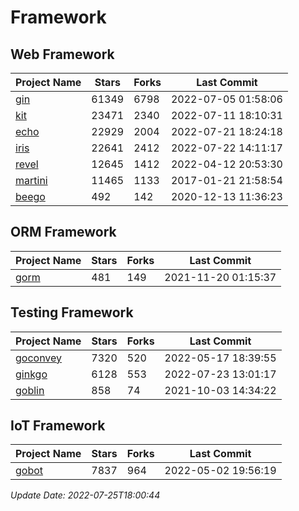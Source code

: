 # Framework

## Web Framework
| Project Name | Stars | Forks | Last Commit |
| ------------ | ----- | ----- | ----------- |
| [gin](https://github.com/gin-gonic/gin) | 61349 | 6798 | 2022-07-05 01:58:06 |
| [kit](https://github.com/go-kit/kit) | 23471 | 2340 | 2022-07-11 18:10:31 |
| [echo](https://github.com/labstack/echo) | 22929 | 2004 | 2022-07-21 18:24:18 |
| [iris](https://github.com/kataras/iris) | 22641 | 2412 | 2022-07-22 14:11:17 |
| [revel](https://github.com/revel/revel) | 12645 | 1412 | 2022-04-12 20:53:30 |
| [martini](https://github.com/go-martini/martini) | 11465 | 1133 | 2017-01-21 21:58:54 |
| [beego](https://github.com/astaxie/beego) | 492 | 142 | 2020-12-13 11:36:23 |

## ORM Framework
| Project Name | Stars | Forks | Last Commit |
| ------------ | ----- | ----- | ----------- |
| [gorm](https://github.com/jinzhu/gorm) | 481 | 149 | 2021-11-20 01:15:37 |

## Testing Framework
| Project Name | Stars | Forks | Last Commit |
| ------------ | ----- | ----- | ----------- |
| [goconvey](https://github.com/smartystreets/goconvey) | 7320 | 520 | 2022-05-17 18:39:55 |
| [ginkgo](https://github.com/onsi/ginkgo) | 6128 | 553 | 2022-07-23 13:01:17 |
| [goblin](https://github.com/franela/goblin) | 858 | 74 | 2021-10-03 14:34:22 |

## IoT Framework
| Project Name | Stars | Forks | Last Commit |
| ------------ | ----- | ----- | ----------- |
| [gobot](https://github.com/hybridgroup/gobot) | 7837 | 964 | 2022-05-02 19:56:19 |

*Update Date: 2022-07-25T18:00:44*